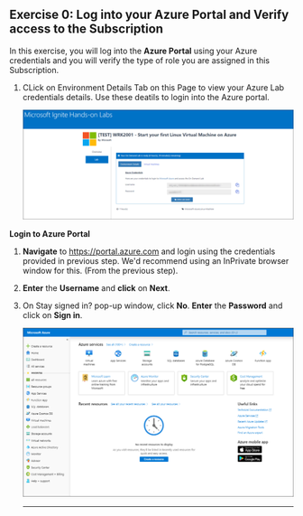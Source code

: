 Exercise 0: Log into your Azure Portal and Verify access to the Subscription
----------------------------------------------------------------------------

In this exercise, you will log into the **Azure Portal** using your Azure credentials and you will verify the type of role you are assigned in this Subscription.

1. CLick on Environment Details Tab on this Page to view your Azure Lab credentials details. Use these deatils to login into the Azure portal.<br/>
     
     ![](images/azurelogincredentials.png)
  
**Login to Azure Portal** 

1. **Navigate** to https://portal.azure.com and login using the credentials provided in previous step. We'd recommend using an InPrivate browser window for this. (From the previous step).

1. **Enter** the **Username** and **click** on **Next**.<br/>

1. On Stay signed in? pop-up window, click **No**. **Enter** the **Password** and click on **Sign in**.<br/>

      <img src="images/fpage.png "/><br/>
   
   
   ---------------------------------------------------------------------------------------------------------------
